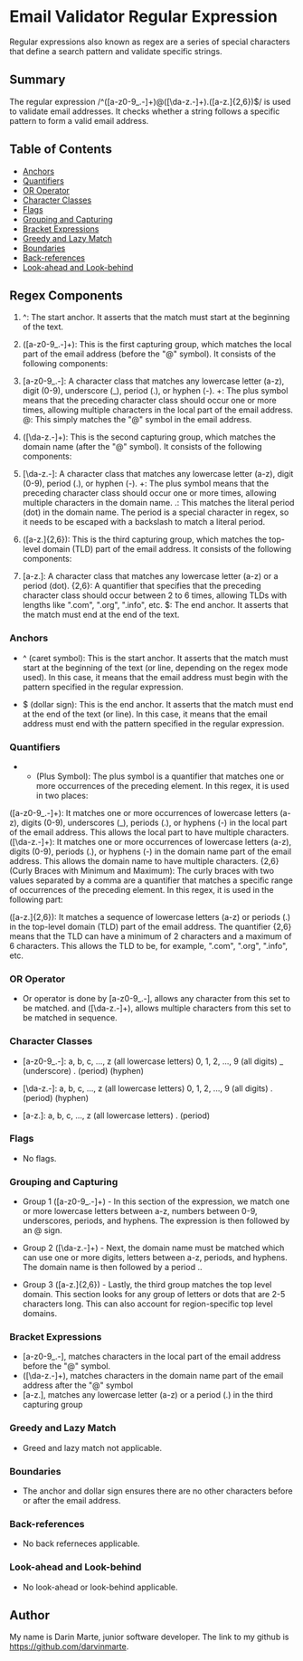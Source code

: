 # Email Validator Regular Expression

Regular expressions also known as regex are a series of special characters that define a search pattern and validate specific strings. 

## Summary

The regular expression /^([a-z0-9_\.-]+)@([\da-z\.-]+)\.([a-z\.]{2,6})$/ is used to validate email addresses. It checks whether a string follows a specific pattern to form a valid email address.

## Table of Contents

- [Anchors](#anchors)
- [Quantifiers](#quantifiers)
- [OR Operator](#or-operator)
- [Character Classes](#character-classes)
- [Flags](#flags)
- [Grouping and Capturing](#grouping-and-capturing)
- [Bracket Expressions](#bracket-expressions)
- [Greedy and Lazy Match](#greedy-and-lazy-match)
- [Boundaries](#boundaries)
- [Back-references](#back-references)
- [Look-ahead and Look-behind](#look-ahead-and-look-behind)

## Regex Components

1.  ^: The start anchor. It asserts that the match must start at the beginning of the text.

2. ([a-z0-9_\.-]+): This is the first capturing group, which matches the local part of the email address (before the "@" symbol). It consists of the following components:

3. [a-z0-9_\.-]: A character class that matches any lowercase letter (a-z), digit (0-9), underscore (_), period (.), or hyphen (-).
+: The plus symbol means that the preceding character class should occur one or more times, allowing multiple characters in the local part of the email address.
@: This simply matches the "@" symbol in the email address.

4. ([\da-z\.-]+): This is the second capturing group, which matches the domain name (after the "@" symbol). It consists of the following components:

5. [\da-z\.-]: A character class that matches any lowercase letter (a-z), digit (0-9), period (.), or hyphen (-).
+: The plus symbol means that the preceding character class should occur one or more times, allowing multiple characters in the domain name.
\.: This matches the literal period (dot) in the domain name. The period is a special character in regex, so it needs to be escaped with a backslash to match a literal period.

6. ([a-z\.]{2,6}): This is the third capturing group, which matches the top-level domain (TLD) part of the email address. It consists of the following components:

7. [a-z\.]: A character class that matches any lowercase letter (a-z) or a period (dot).
{2,6}: A quantifier that specifies that the preceding character class should occur between 2 to 6 times, allowing TLDs with lengths like ".com", ".org", ".info", etc.
$: The end anchor. It asserts that the match must end at the end of the text.

### Anchors

- ^ (caret symbol): This is the start anchor. It asserts that the match must start at the beginning of the text (or line, depending on the regex mode used). In this case, it means that the email address must begin with the pattern specified in the regular expression.

- $ (dollar sign): This is the end anchor. It asserts that the match must end at the end of the text (or line). In this case, it means that the email address must end with the pattern specified in the regular expression.

### Quantifiers

- + (Plus Symbol): The plus symbol is a quantifier that matches one or more occurrences of the preceding element. In this regex, it is used in two places:

([a-z0-9_\.-]+): It matches one or more occurrences of lowercase letters (a-z), digits (0-9), underscores (_), periods (.), or hyphens (-) in the local part of the email address. This allows the local part to have multiple characters.
([\da-z\.-]+): It matches one or more occurrences of lowercase letters (a-z), digits (0-9), periods (.), or hyphens (-) in the domain name part of the email address. This allows the domain name to have multiple characters.
{2,6} (Curly Braces with Minimum and Maximum): The curly braces with two values separated by a comma are a quantifier that matches a specific range of occurrences of the preceding element. In this regex, it is used in the following part:

([a-z\.]{2,6}): It matches a sequence of lowercase letters (a-z) or periods (.) in the top-level domain (TLD) part of the email address. The quantifier {2,6} means that the TLD can have a minimum of 2 characters and a maximum of 6 characters. This allows the TLD to be, for example, ".com", ".org", ".info", etc.

### OR Operator

- Or operator is done by [a-z0-9_\.-], allows any character from this set to be matched. and ([\da-z\.-]+), allows multiple characters from this set to be matched in sequence.

### Character Classes

- [a-z0-9_\.-]:
a, b, c, ..., z (all lowercase letters)
0, 1, 2, ..., 9 (all digits)
_ (underscore)
. (period)
(hyphen)

- [\da-z\.-]: 
a, b, c, ..., z (all lowercase letters)
0, 1, 2, ..., 9 (all digits)
. (period)
(hyphen)

- [a-z\.]:
a, b, c, ..., z (all lowercase letters)
. (period)

### Flags

- No flags. 

### Grouping and Capturing

- Group 1 ([a-z0-9_\.-]+) - In this section of the expression, we match one or more lowercase letters between a-z, numbers between 0-9, underscores, periods, and hyphens. The expression is then followed by an @ sign.

- Group 2 ([\da-z\.-]+) - Next, the domain name must be matched which can use one or more digits, letters between a-z, periods, and hyphens. The domain name is then followed by a period \..

- Group 3 ([a-z\.]{2,6}) - Lastly, the third group matches the top level domain. This section looks for any group of letters or dots that are 2-5 characters long. This can also account for region-specific top level domains.

### Bracket Expressions

- [a-z0-9_\.-], matches characters in the local part of the email address before the "@" symbol.
- ([\da-z\.-]+), matches characters in the domain name part of the email address after the "@" symbol
- [a-z\.], matches any lowercase letter (a-z) or a period (.) in the third capturing group

### Greedy and Lazy Match

- Greed and lazy match not applicable. 

### Boundaries

- The anchor and dollar sign ensures there are no other characters before or after the email address. 

### Back-references

- No back referneces applicable. 

### Look-ahead and Look-behind

- No look-ahead or look-behind applicable. 

## Author

My name is Darin Marte, junior software developer. The link to my github is https://github.com/darvinmarte.